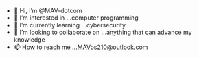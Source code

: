 - 👋 Hi, I’m @MAV-dotcom
- 👀 I’m interested in ...computer programming
- 🌱 I’m currently learning ...cybersecurity
- 💞️ I’m looking to collaborate on ...anything that can advance my knowledge
- 📫 How to reach me ...MAVos210@outlook.com

<!---
MAV-dotcom/MAV-dotcom is a ✨ special ✨ repository because its `README.md` (this file) appears on your GitHub profile.
You can click the Preview link to take a look at your changes.
--->
